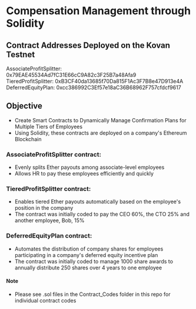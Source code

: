# Compensation Management through Solidity 

## Contract Addresses Deployed on the Kovan Testnet
AssociateProfitSplitter:  0x79EAE45534Ad7fC31E66cC9A82c3F25B7a48Afa9  
TieredProfitSplitter:  0xB3CF40da13685f70Da815F1Ac3F7B8e47D913e4A  
DeferredEquityPlan:  0xcc386992C3Ef57e18aC36B68962F757cfdcf9617

## Objective
* Create Smart Contracts to Dynamically Manage Confirmation Plans for Multiple Tiers of Employees
* Using Solidity, these contracts are deployed on a company's Ethereum Blockchain

### AssociateProfitSplitter contract:
* Evenly splits Ether payouts among associate-level employees
* Allows HR to pay these employees efficiently and quickly

### TieredProfitSplitter contract:
* Enables tiered Ether payouts automatically based on the employee's position in the company
* The contract was initially coded to pay the CEO 60%, the CTO 25% and another employee, Bob, 15%

### DeferredEquityPlan contract:
* Automates the distribution of company shares for employees participating in a company's deferred equity incentive plan
* The contract was initially coded to manage 1000 share awards to annually distribute 250 shares over 4 years to one employee

#### Note
* Please see .sol files in the Contract_Codes folder in this repo for individual contract codes
